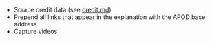 * Scrape credit data (see [credit.md](credit.md))
* Prepend all links that appear in the explanation with the APOD base address
* Capture videos
